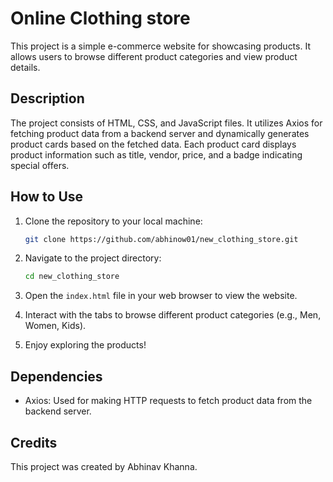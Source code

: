 # Online Clothing store

This project is a simple e-commerce website for showcasing products. It allows users to browse different product categories and view product details.

## Description

The project consists of HTML, CSS, and JavaScript files. It utilizes Axios for fetching product data from a backend server and dynamically generates product cards based on the fetched data. Each product card displays product information such as title, vendor, price, and a badge indicating special offers.

## How to Use

1. Clone the repository to your local machine:

    ```bash
    git clone https://github.com/abhinow01/new_clothing_store.git
    ```

2. Navigate to the project directory:

    ```bash
    cd new_clothing_store
    ```

3. Open the `index.html` file in your web browser to view the website.

4. Interact with the tabs to browse different product categories (e.g., Men, Women, Kids).



5. Enjoy exploring the products!

## Dependencies

- Axios: Used for making HTTP requests to fetch product data from the backend server.

## Credits

This project was created by Abhinav Khanna.


